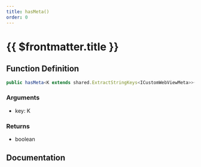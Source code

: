 ```yaml
---
title: hasMeta()
order: 0
---
```


# {{ $frontmatter.title }}

## Function Definition

```ts
public hasMeta<K extends shared.ExtractStringKeys<ICustomWebViewMeta>>(key: K): boolean;
```

### Arguments

* key: K

### Returns

* boolean

## Documentation

<!--@include: ./parts/hasMeta.md-->
